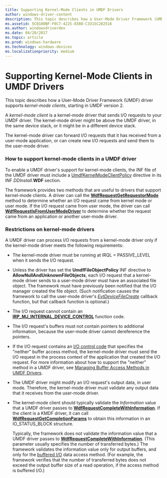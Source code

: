 ```yaml
---
title: Supporting Kernel-Mode Clients in UMDF Drivers
author: windows-driver-content
description: This topic describes how a User-Mode Driver Framework (UMDF) driver supports kernel-mode clients, starting in UMDF version 2.
ms.assetid: 5C0180BF-F0C7-4225-8388-C3315C282516
ms.author: windowsdriverdev
ms.date: 04/20/2017
ms.topic: article
ms.prod: windows-hardware
ms.technology: windows-devices
ms.localizationpriority: medium
---
```


# Supporting Kernel-Mode Clients in UMDF Drivers


This topic describes how a User-Mode Driver Framework (UMDF) driver supports *kernel-mode clients*, starting in UMDF version 2.

A *kernel-mode client* is a kernel-mode driver that sends I/O requests to your UMDF driver. The kernel-mode driver might be above the UMDF driver, in the same device stack, or it might be in a different device stack.

The kernel-mode driver can forward I/O requests that it has received from a user-mode application, or can create new I/O requests and send them to the user-mode driver.

### <a href="" id="how-to-support-kernel-mode-clients-in-a-umdf-based-driver"></a>How to support kernel-mode clients in a UMDF driver

To enable a UMDF driver's support for kernel-mode clients, the INF file of the UMDF driver must include a [UmdfKernelModeClientPolicy](specifying-wdf-directives-in-inf-files.md) directive in its INF *DDInstall*.**WDF** section.

The framework provides two methods that are useful to drivers that support kernel-mode clients. A driver can call the [**WdfRequestGetRequestorMode**](https://msdn.microsoft.com/library/windows/hardware/ff549971) method to determine whether an I/O request came from kernel mode or user mode. If the I/O request came from user mode, the driver can call [**WdfRequestIsFromUserModeDriver**](https://msdn.microsoft.com/library/windows/hardware/dn265620) to determine whether the request came from an application or another user-mode driver.

### Restrictions on kernel-mode drivers

A UMDF driver can process I/O requests from a kernel-mode driver only if the kernel-mode driver meets the following requirements:

-   The kernel-mode driver must be running at IRQL = PASSIVE\_LEVEL when it sends the I/O request.

-   Unless the driver has set the **UmdfFileObjectPolicy** INF directive to **AllowNullAndUnknownFileObjects**, each I/O request that a kernel-mode driver sends to a user-mode driver must have an associated file object. The framework must have previously been notified that the I/O manager created the file object. (Such notification causes the framework to call the user-mode driver's [*EvtDeviceFileCreate*](https://msdn.microsoft.com/library/windows/hardware/ff540868) callback function, but that callback function is optional.)

-   The I/O request cannot contain an [**IRP\_MJ\_INTERNAL\_DEVICE\_CONTROL**](https://msdn.microsoft.com/library/windows/hardware/ff550766) function code.

-   The I/O request's buffers must not contain pointers to additional information, because the user-mode driver cannot dereference the pointers.

-   If the I/O request contains an [I/O control code](https://msdn.microsoft.com/library/windows/hardware/ff565406) that specifies the "neither" buffer access method, the kernel-mode driver must send the I/O request in the process context of the application that created the I/O request. For more information about how to support the "neither" method in a UMDF driver, see [Managing Buffer Access Methods in UMDF Drivers](managing-buffer-access-methods-in-umdf-drivers.md).

-   The UMDF driver might modify an I/O request's output data, in user mode. Therefore, the kernel-mode driver must validate any output data that it receives from the user-mode driver.

-   The kernel-mode client should typically validate the *Information* value that a UMDF driver passes to [**WdfRequestCompleteWithInformation**](https://msdn.microsoft.com/library/windows/hardware/ff549948). If the client is a KMDF driver, it can call [**WdfRequestGetCompletionParams**](https://msdn.microsoft.com/library/windows/hardware/ff549961) to obtain this information in an IO\_STATUS\_BLOCK structure.

    Typically, the framework does not validate the information value that a UMDF driver passes to [**WdfRequestCompleteWithInformation**](https://msdn.microsoft.com/library/windows/hardware/ff549948). (This parameter usually specifies the number of transferred bytes.) The framework validates the information value only for output buffers, and only for the [buffered I/O](https://msdn.microsoft.com/library/windows/hardware/ff540701#direct) data access method. (For example, the framework verifies that the number of transferred bytes does not exceed the output buffer size of a read operation, if the access method is buffered I/O.)

 

 





